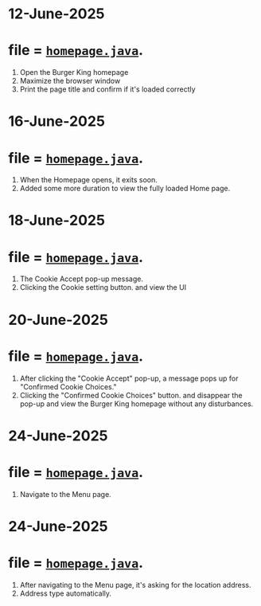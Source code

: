 # 12-June-2025
# file = [`homepage.java`](./homepage.java).
1. Open the Burger King homepage
2. Maximize the browser window
3. Print the page title and confirm if it's loaded correctly

# 16-June-2025
# file = [`homepage.java`](./homepage.java).
1. When the Homepage opens, it exits soon.
2. Added some more duration to view the fully loaded Home page.

# 18-June-2025
# file = [`homepage.java`](./homepage.java).
1. The Cookie Accept pop-up message.
2. Clicking the Cookie setting button. and view the UI

# 20-June-2025
# file = [`homepage.java`](./homepage.java).
1. After clicking the "Cookie Accept" pop-up, a message pops up for "Confirmed Cookie Choices."
2. Clicking the "Confirmed Cookie Choices" button. and disappear the pop-up and view the Burger King homepage without any disturbances.

# 24-June-2025
# file = [`homepage.java`](./homepage.java).
1. Navigate to the Menu page. 

# 24-June-2025
# file = [`homepage.java`](./homepage.java).
1. After navigating to the Menu page, it's asking for the location address.
2. Address type automatically.
